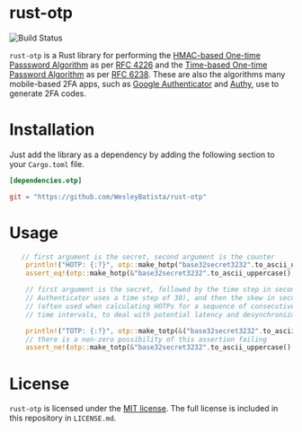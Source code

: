 # rust-otp

![Build Status](https://github.com/WesleyBatista/rust-otp/actions/workflows/ci.yml/badge.svg?branch=main)

`rust-otp` is a Rust library for performing the [HMAC-based One-time Passsword Algorithm](http://en.wikipedia.org/wiki/HMAC-based_One-time_Password_Algorithm) as per [RFC 4226](http://tools.ietf.org/html/rfc4226) and the [Time-based One-time Password Algorithm](http://en.wikipedia.org/wiki/Time-based_One-time_Password_Algorithm) as per [RFC 6238](http://tools.ietf.org/html/rfc6238). These are also the algorithms many mobile-based 2FA apps, such as [Google Authenticator](https://play.google.com/store/apps/details?id=com.google.android.apps.authenticator2) and [Authy](https://www.authy.com/), use to generate 2FA codes.

# Installation

Just add the library as a dependency by adding the following section to your
`Cargo.toml` file.

```toml
[dependencies.otp]

git = "https://github.com/WesleyBatista/rust-otp"
```

# Usage

```rust
   // first argument is the secret, second argument is the counter
    println!("HOTP: {:?}", otp::make_hotp("base32secret3232".to_ascii_uppercase().as_str(), 0).unwrap());
    assert_eq!(otp::make_hotp(&"base32secret3232".to_ascii_uppercase(), 0).unwrap(), 260182);

    // first argument is the secret, followed by the time step in seconds (Google
    // Authenticator uses a time step of 30), and then the skew in seconds
    // (often used when calculating HOTPs for a sequence of consecutive
    // time intervals, to deal with potential latency and desynchronization).

    println!("TOTP: {:?}", otp::make_totp(&("base32secret3232".to_ascii_uppercase()), 30, 0).unwrap());
    // there is a non-zero possibility of this assertion failing
    assert_ne!(otp::make_totp(&"base32secret3232".to_ascii_uppercase(), 30, 0).unwrap(), 260182_u32);
```

# License

`rust-otp` is licensed under the [MIT license](http://opensource.org/licenses/MIT).
The full license is included in this repository in `LICENSE.md`.
